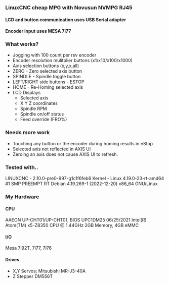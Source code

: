 ### LinuxCNC cheap MPG with Novusun NVMPG RJ45 
#### LCD and button communication uses USB Serial adapter
#### Encoder input uses MESA 7i77

### What works?
- Jogging with 100 count per rev encoder
- Encoder resolution mulitplier buttons (x1/x10/x100/x1000)
- Axis selection buttons (x,y,x,all)
- ZERO - Zero selected axis button
- SPINDLE - Spindle toggle button
- LEFT/RIGHT side buttons - ESTOP
- HOME - Re-Homing selected axis
- LCD Displays
  - Selected axis
  - X Y Z coordinates
  - Spindle RPM
  - Spindle on/off status
  - Feed override (FRO%)

### Needs more work
- Touching any button or the encoder during homing results in eStop
- Selected axis not reflected in AXIS UI
- Zeroing an axis does not cause AXIS UI to refresh.

### Tested with..
LINUXCNC - 2.10.0-pre0-997-g1c1f6feb6
Kernel - Linux 4.19.0-23-rt-amd64 #1 SMP PREEMPT RT Debian 4.19.269-1 (2022-12-20) x86_64 GNU/Linux

### My Hardware
#### CPU
AAEON UP-CHT01/UP-CHT01, BIOS UPC1DM25 06/25/2021
Intel(R) Atom(TM) x5-Z8350  CPU @ 1.44GHz
2GB Memory, 4GB eMMC

#### I/O
Mesa 7i92T, 7i77, 7i76

#### Drives
- X,Y Servos; Mitsubishi MR-J3-40A
- Z Stepper DM556T


